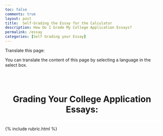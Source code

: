 ```yaml
---
toc: false
comments: true
layout: post
title:  Self-Grading the Essay for the Calculator
description: How Do I Grade My College Application Essays?
permalink: /essay
categories: [Self Grading your Essay]
---
```

<body>

  <p>Translate this page:</p>
  
  <div id="google_translate_element"></div>
  
  <script type="text/javascript">
  function googleTranslateElementInit() {
    new google.translate.TranslateElement({pageLanguage: 'en'}, 'google_translate_element');
  }
  </script>
  
  <script type="text/javascript" src="//translate.google.com/translate_a/element.js?cb=googleTranslateElementInit"></script>
  
  <p>You can translate the content of this page by selecting a language in the select box.</p>
  
</body>
<br>
<br>
<h1 style="text-align:center"> Grading Your College Application Essays:</h1>
<style>
  hr.line1 {
    border: 2px solid white;
    background: white;
  }
</style>
<hr class="line1">

{% include rubric.html %}